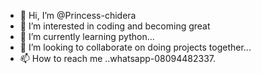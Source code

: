 - 👋 Hi, I’m @Princess-chidera
- 👀 I’m interested in coding and becoming great
- 🌱 I’m currently learning python...
- 💞️ I’m looking to collaborate on doing projects together...
- 📫 How to reach me ..whatsapp-08094482337.

<!---
Princess-chidera/Princess-chidera is a ✨ special ✨ repository because its `README.md` (this file) appears on your GitHub profile.
You can click the Preview link to take a look at your changes.
--->
